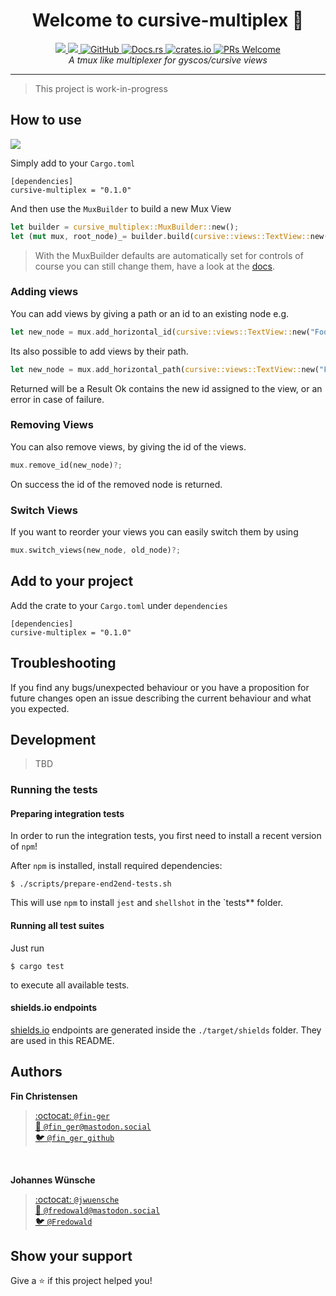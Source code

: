 <h1 align="center">Welcome to cursive-multiplex 👋</h1>
<p align="center">
  <a href="https://travis-ci.org/deinstapel/cursive-multiplex">
    <img src="https://travis-ci.org/deinstapel/cursive-multiplex.svg?branch=master">
  </a>
  <a href="https://github.com/fin-ger/shellshot">
    <img src="https://img.shields.io/endpoint.svg?url=https%3A%2F%2Fdeinstapel.github.io%2Fcursive-multiplex%2Fshellshot.json">
  </a>
  <a href="https://github.com/deinstapel/cursive-multiplex/blob/master/LICENSE">
    <img alt="GitHub" src="https://img.shields.io/github/license/deinstapel/cursive-multiplex.svg">
  </a>
  <a href="https://docs.rs/cursive-multiplex">
    <img alt="Docs.rs" src="https://docs.rs/cursive-multiplex/badge.svg">
  </a>
  <a href="https://crates.io/crates/cursive-multiplex">
    <img alt="crates.io" src="https://img.shields.io/crates/v/cursive-multiplex.svg">
  </a>
  <a href="http://makeapullrequest.com">
    <img alt="PRs Welcome" src="https://img.shields.io/badge/PRs-welcome-brightgreen.svg" target="_blank" />
  </a>
  <br>
  <i>A tmux like multiplexer for gyscos/cursive views</i>
</p>

---

> This project is work-in-progress

## How to use

![](demo.gif)

Simply add to your `Cargo.toml`
```Cargo
[dependencies]
cursive-multiplex = "0.1.0"
```

And then use the `MuxBuilder` to build a new Mux View
```rust
let builder = cursive_multiplex::MuxBuilder::new();
let (mut mux, root_node)_= builder.build(cursive::views::TextView::new("Hello World!".to_string()));
```

> With the MuxBuilder defaults are automatically set for controls of course you can still change them, have a look at the [docs](https://docs.rs/cursive-multiplex).

###  Adding views

You can add views by giving a path or an id to an existing node e.g.

```rust
let new_node = mux.add_horizontal_id(cursive::views::TextView::new("Foo"), node1).unwrap();
```

Its also possible to add views by their path.
```rust
let new_node = mux.add_horizontal_path(cursive::views::TextView::new("Foo", Path::LeftOrUp(Box::new(None))));
```

Returned will be a Result Ok contains the new id assigned to the view, or an error in case of failure.

### Removing Views

You can also remove views, by giving the id of the views.

```rust
mux.remove_id(new_node)?;
```

On success the id of the removed node is returned.

### Switch Views

If you want to reorder your views you can easily switch them by using

```rust
mux.switch_views(new_node, old_node)?;
```


## Add to your project

Add the crate to your `Cargo.toml` under `dependencies`

```Cargo
[dependencies]
cursive-multiplex = "0.1.0"
```

## Troubleshooting

If you find any bugs/unexpected behaviour or you have a proposition for future changes open an issue describing the current behaviour and what you expected.

## Development

> TBD

### Running the tests

#### Preparing integration tests

In order to run the integration tests, you first need to install a recent version of `npm`!

After `npm` is installed, install required dependencies:

```
$ ./scripts/prepare-end2end-tests.sh
```

This will use `npm` to install `jest` and `shellshot` in the `tests** folder.

#### Running all test suites

Just run

```
$ cargo test
```

to execute all available tests.

#### shields.io endpoints

[shields.io](https://shields.io) endpoints are generated inside the `./target/shields` folder. They are used in this README.

## Authors

**Fin Christensen**

> [:octocat: `@fin-ger`](https://github.com/fin-ger)  
> [:elephant: `@fin_ger@mastodon.social`](https://mastodon.social/web/accounts/787945)  
> [:bird: `@fin_ger_github`](https://twitter.com/fin_ger_github)  

<br>

**Johannes Wünsche**

> [:octocat: `@jwuensche`](https://github.com/jwuensche)  
> [:elephant: `@fredowald@mastodon.social`](https://mastodon.social/web/accounts/843376)  
> [:bird: `@Fredowald`](https://twitter.com/fredowald)  

## Show your support

Give a :star: if this project helped you!
